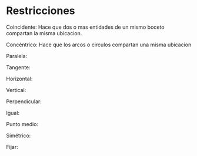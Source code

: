 # Restricciones

Coincidente: Hace que dos o mas entidades de un mismo boceto compartan la misma ubicacion.

Concéntrico: Hace que los arcos o circulos compartan una misma ubicacion

Paralela:

Tangente:

Horizontal:

Vertical:

Perpendicular:

Igual:

Punto medio:

Simétrico:

Fijar:

